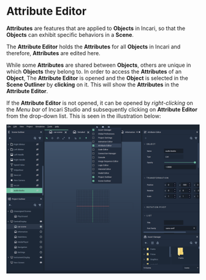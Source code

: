 # Attribute Editor

**Attributes** are features that are applied to **Objects** in Incari, so that the **Objects** can exhibit specific behaviors in a **Scene**.

The **Attribute Editor** holds the **Attributes** for all **Objects** in Incari and therefore, **Attributes** are edited here.

While some **Attributes** are shared between **Objects**, others are unique in which **Objects** they belong to. In order to access the **Attributes** of an **Object**, The **Attribute Editor** is opened and the **Object** is selected in the **Scene Outliner** by **clicking** on it. This will show the **Attributes** in the **Attribute Editor**. 

If the **Attribute Editor** is not opened, it can be opened by *right-clicking* on the *Menu bar* of Incari Studio and subsequently clicking on **Attribute Editor** from the drop-down list. This is seen in the illustration below:

![](../.gitbook/assets/interface/attribute-editor/attribute-editor.PNG)



